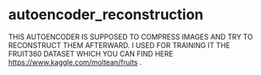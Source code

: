 # autoencoder_reconstruction


THIS AUTOENCODER IS SUPPOSED TO COMPRESS IMAGES AND TRY TO RECONSTRUCT THEM AFTERWARD.
I USED FOR TRAINING IT THE FRUIT360 DATASET WHICH YOU CAN FIND HERE https://www.kaggle.com/moltean/fruits .

